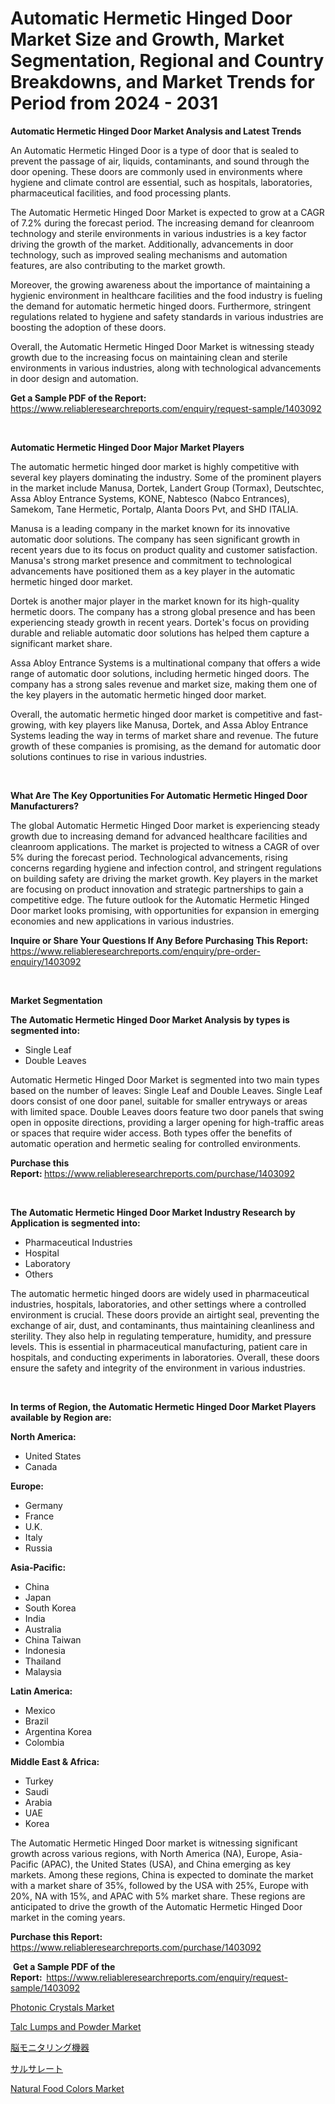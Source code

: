 <p><h1>Automatic Hermetic Hinged Door Market Size and Growth, Market Segmentation, Regional and Country Breakdowns, and Market Trends for Period from 2024 -  2031</h1></p><p><strong>Automatic Hermetic Hinged Door Market Analysis and Latest Trends</strong></p>
<p><p>An Automatic Hermetic Hinged Door is a type of door that is sealed to prevent the passage of air, liquids, contaminants, and sound through the door opening. These doors are commonly used in environments where hygiene and climate control are essential, such as hospitals, laboratories, pharmaceutical facilities, and food processing plants.</p><p>The Automatic Hermetic Hinged Door Market is expected to grow at a CAGR of 7.2% during the forecast period. The increasing demand for cleanroom technology and sterile environments in various industries is a key factor driving the growth of the market. Additionally, advancements in door technology, such as improved sealing mechanisms and automation features, are also contributing to the market growth.</p><p>Moreover, the growing awareness about the importance of maintaining a hygienic environment in healthcare facilities and the food industry is fueling the demand for automatic hermetic hinged doors. Furthermore, stringent regulations related to hygiene and safety standards in various industries are boosting the adoption of these doors.</p><p>Overall, the Automatic Hermetic Hinged Door Market is witnessing steady growth due to the increasing focus on maintaining clean and sterile environments in various industries, along with technological advancements in door design and automation.</p></p>
<p><strong>Get a Sample PDF of the Report:&nbsp;</strong> <a href="https://www.reliableresearchreports.com/enquiry/request-sample/1403092">https://www.reliableresearchreports.com/enquiry/request-sample/1403092</a></p>
<p>&nbsp;</p>
<p><strong>Automatic Hermetic Hinged Door Major Market Players</strong></p>
<p><p>The automatic hermetic hinged door market is highly competitive with several key players dominating the industry. Some of the prominent players in the market include Manusa, Dortek, Landert Group (Tormax), Deutschtec, Assa Abloy Entrance Systems, KONE, Nabtesco (Nabco Entrances), Samekom, Tane Hermetic, Portalp, Alanta Doors Pvt, and SHD ITALIA.</p><p>Manusa is a leading company in the market known for its innovative automatic door solutions. The company has seen significant growth in recent years due to its focus on product quality and customer satisfaction. Manusa's strong market presence and commitment to technological advancements have positioned them as a key player in the automatic hermetic hinged door market.</p><p>Dortek is another major player in the market known for its high-quality hermetic doors. The company has a strong global presence and has been experiencing steady growth in recent years. Dortek's focus on providing durable and reliable automatic door solutions has helped them capture a significant market share.</p><p>Assa Abloy Entrance Systems is a multinational company that offers a wide range of automatic door solutions, including hermetic hinged doors. The company has a strong sales revenue and market size, making them one of the key players in the automatic hermetic hinged door market.</p><p>Overall, the automatic hermetic hinged door market is competitive and fast-growing, with key players like Manusa, Dortek, and Assa Abloy Entrance Systems leading the way in terms of market share and revenue. The future growth of these companies is promising, as the demand for automatic door solutions continues to rise in various industries.</p></p>
<p>&nbsp;</p>
<p><strong>What Are The Key Opportunities For Automatic Hermetic Hinged Door Manufacturers?</strong></p>
<p><p>The global Automatic Hermetic Hinged Door market is experiencing steady growth due to increasing demand for advanced healthcare facilities and cleanroom applications. The market is projected to witness a CAGR of over 5% during the forecast period. Technological advancements, rising concerns regarding hygiene and infection control, and stringent regulations on building safety are driving the market growth. Key players in the market are focusing on product innovation and strategic partnerships to gain a competitive edge. The future outlook for the Automatic Hermetic Hinged Door market looks promising, with opportunities for expansion in emerging economies and new applications in various industries.</p></p>
<p><strong>Inquire or Share Your Questions If Any Before Purchasing This Report:</strong> <a href="https://www.reliableresearchreports.com/enquiry/pre-order-enquiry/1403092">https://www.reliableresearchreports.com/enquiry/pre-order-enquiry/1403092</a></p>
<p>&nbsp;</p>
<p><strong>Market Segmentation</strong></p>
<p><strong>The Automatic Hermetic Hinged Door Market Analysis by types is segmented into:</strong></p>
<p><ul><li>Single Leaf</li><li>Double Leaves</li></ul></p>
<p><p>Automatic Hermetic Hinged Door Market is segmented into two main types based on the number of leaves: Single Leaf and Double Leaves. Single Leaf doors consist of one door panel, suitable for smaller entryways or areas with limited space. Double Leaves doors feature two door panels that swing open in opposite directions, providing a larger opening for high-traffic areas or spaces that require wider access. Both types offer the benefits of automatic operation and hermetic sealing for controlled environments.</p></p>
<p><strong>Purchase this Report:&nbsp;</strong><a href="https://www.reliableresearchreports.com/purchase/1403092">https://www.reliableresearchreports.com/purchase/1403092</a></p>
<p>&nbsp;</p>
<p><strong>The Automatic Hermetic Hinged Door Market Industry Research by Application is segmented into:</strong></p>
<p><ul><li>Pharmaceutical Industries</li><li>Hospital</li><li>Laboratory</li><li>Others</li></ul></p>
<p><p>The automatic hermetic hinged doors are widely used in pharmaceutical industries, hospitals, laboratories, and other settings where a controlled environment is crucial. These doors provide an airtight seal, preventing the exchange of air, dust, and contaminants, thus maintaining cleanliness and sterility. They also help in regulating temperature, humidity, and pressure levels. This is essential in pharmaceutical manufacturing, patient care in hospitals, and conducting experiments in laboratories. Overall, these doors ensure the safety and integrity of the environment in various industries.</p></p>
<p>&nbsp;</p>
<p><strong>In terms of Region, the Automatic Hermetic Hinged Door Market Players available by Region are:</strong></p>
<p>
    <p> <strong> North America: </strong>
        <ul>
            <li>United States</li>
            <li>Canada</li>
        </ul>
        </p> 
    <p> <strong> Europe: </strong>
        <ul>
            <li>Germany</li>
            <li>France</li>
            <li>U.K.</li>
            <li>Italy</li>
            <li>Russia</li>
        </ul>
        </p> 
    <p> <strong> Asia-Pacific: </strong>
        <ul>
            <li>China</li>
            <li>Japan</li>
            <li>South Korea</li>
            <li>India</li>
            <li>Australia</li>
            <li>China Taiwan</li>
            <li>Indonesia</li>
            <li>Thailand</li>
            <li>Malaysia</li>
        </ul>
        </p> 
    <p> <strong> Latin America: </strong>
        <ul>
            <li>Mexico</li>
            <li>Brazil</li>
            <li>Argentina Korea</li>
            <li>Colombia</li>
        </ul>
        </p> 
    <p> <strong> Middle East & Africa: </strong>
        <ul>
            <li>Turkey</li>
            <li>Saudi</li>
            <li>Arabia</li>
            <li>UAE</li>
            <li>Korea</li>
        </ul>
    </p>
    </p>
<p><p>The Automatic Hermetic Hinged Door market is witnessing significant growth across various regions, with North America (NA), Europe, Asia-Pacific (APAC), the United States (USA), and China emerging as key markets. Among these regions, China is expected to dominate the market with a market share of 35%, followed by the USA with 25%, Europe with 20%, NA with 15%, and APAC with 5% market share. These regions are anticipated to drive the growth of the Automatic Hermetic Hinged Door market in the coming years.</p></p>
<p><strong>Purchase this Report: </strong><a href="https://www.reliableresearchreports.com/purchase/1403092">https://www.reliableresearchreports.com/purchase/1403092</a></p>
<p>&nbsp;<strong>Get a Sample PDF of the Report:&nbsp;&nbsp;</strong><a href="https://www.reliableresearchreports.com/enquiry/request-sample/1403092">https://www.reliableresearchreports.com/enquiry/request-sample/1403092</a></p>
<p><strong></strong></p>
<p><p><a href="https://view.publitas.com/reportprime-1/photonic-crystals-market-share-market-new-trends-analysis-report-by-type-by-application-by-end-use-by-region-and-segment-forecasts-2024-2031/">Photonic Crystals Market</a></p><p><a href="https://glittery-fuchsia-86a.notion.site/Talc-Lumps-and-Powder-Market-Size-Market-Share-and-Global-Market-Analysis-Report-2024-2031-4fa2927232b245718cac698e706dde91">Talc Lumps and Powder Market</a></p><p><a href="https://medium.com/@leonstoltrtenberg89/%E8%84%B3%E3%83%A2%E3%83%8B%E3%82%BF%E3%83%AA%E3%83%B3%E3%82%B0%E6%A9%9F%E5%99%A8%E5%B8%82%E5%A0%B4%E3%81%AE%E3%83%88%E3%83%AC%E3%83%B3%E3%83%89%E3%81%A8%E5%B8%82%E5%A0%B4%E5%88%86%E6%9E%90%E3%81%AF-2024%E5%B9%B4%E3%81%8B%E3%82%892031%E5%B9%B4%E3%81%BE%E3%81%A7%E3%81%AE%E6%9C%9F%E9%96%93%E3%81%AB%E4%BA%88%E6%B8%AC%E3%81%95%E3%82%8C%E3%81%A6%E3%81%84%E3%81%BE%E3%81%99-e2a9570b23f8">脳モニタリング機器</a></p><p><a href="https://medium.com/@leonstoltrtenberg89/%E3%82%B5%E3%83%AB%E3%82%B5%E3%83%AC%E3%83%BC%E3%83%88%E5%B8%82%E5%A0%B4%E3%83%AC%E3%83%9D%E3%83%BC%E3%83%88%E3%81%A7%E3%81%AF-%E3%81%93%E3%81%AE%E5%B8%82%E5%A0%B4%E3%81%AE%E6%9C%80%E6%96%B0%E3%81%AE%E3%83%88%E3%83%AC%E3%83%B3%E3%83%89%E3%82%84%E6%88%90%E9%95%B7%E3%81%AE%E6%A9%9F%E4%BC%9A%E3%81%8C%E6%98%8E%E3%82%89%E3%81%8B%E3%81%AB%E3%81%95%E3%82%8C%E3%81%A6%E3%81%84%E3%81%BE%E3%81%99-effaab1fbc5c">サルサレート</a></p><p><a href="https://view.publitas.com/reportprime-1/natural-food-colors-market-research-report-the-key-to-successful-business-strategy-forecasted-for-period-from-2024-2031/">Natural Food Colors Market</a></p></p>